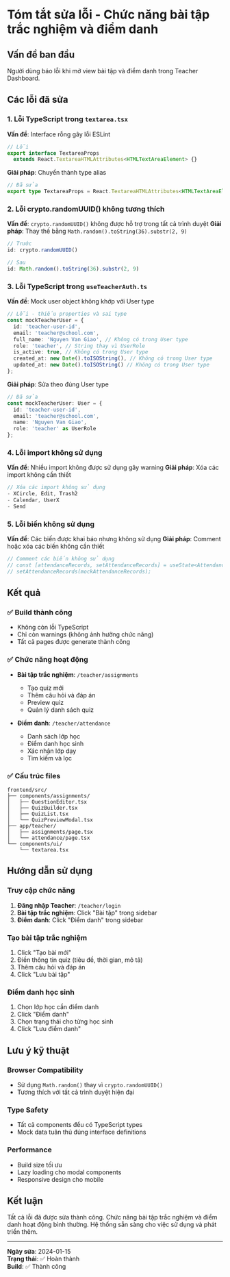 # Tóm tắt sửa lỗi - Chức năng bài tập trắc nghiệm và điểm danh

## Vấn đề ban đầu
Người dùng báo lỗi khi mở view bài tập và điểm danh trong Teacher Dashboard.

## Các lỗi đã sửa

### 1. Lỗi TypeScript trong `textarea.tsx`
**Vấn đề**: Interface rỗng gây lỗi ESLint
```typescript
// Lỗi
export interface TextareaProps
  extends React.TextareaHTMLAttributes<HTMLTextAreaElement> {}
```
**Giải pháp**: Chuyển thành type alias
```typescript
// Đã sửa
export type TextareaProps = React.TextareaHTMLAttributes<HTMLTextAreaElement>
```

### 2. Lỗi crypto.randomUUID() không tương thích
**Vấn đề**: `crypto.randomUUID()` không được hỗ trợ trong tất cả trình duyệt
**Giải pháp**: Thay thế bằng `Math.random().toString(36).substr(2, 9)`
```typescript
// Trước
id: crypto.randomUUID()

// Sau  
id: Math.random().toString(36).substr(2, 9)
```

### 3. Lỗi TypeScript trong `useTeacherAuth.ts`
**Vấn đề**: Mock user object không khớp với User type
```typescript
// Lỗi - thiếu properties và sai type
const mockTeacherUser = {
  id: 'teacher-user-id',
  email: 'teacher@school.com',
  full_name: 'Nguyen Van Giao', // Không có trong User type
  role: 'teacher', // String thay vì UserRole
  is_active: true, // Không có trong User type
  created_at: new Date().toISOString(), // Không có trong User type
  updated_at: new Date().toISOString() // Không có trong User type
};
```

**Giải pháp**: Sửa theo đúng User type
```typescript
// Đã sửa
const mockTeacherUser: User = {
  id: 'teacher-user-id',
  email: 'teacher@school.com',
  name: 'Nguyen Van Giao',
  role: 'teacher' as UserRole
};
```

### 4. Lỗi import không sử dụng
**Vấn đề**: Nhiều import không được sử dụng gây warning
**Giải pháp**: Xóa các import không cần thiết
```typescript
// Xóa các import không sử dụng
- XCircle, Edit, Trash2
- Calendar, UserX
- Send
```

### 5. Lỗi biến không sử dụng
**Vấn đề**: Các biến được khai báo nhưng không sử dụng
**Giải pháp**: Comment hoặc xóa các biến không cần thiết
```typescript
// Comment các biến không sử dụng
// const [attendanceRecords, setAttendanceRecords] = useState<AttendanceRecord[]>([]);
// setAttendanceRecords(mockAttendanceRecords);
```

## Kết quả

### ✅ Build thành công
- Không còn lỗi TypeScript
- Chỉ còn warnings (không ảnh hưởng chức năng)
- Tất cả pages được generate thành công

### ✅ Chức năng hoạt động
- **Bài tập trắc nghiệm**: `/teacher/assignments`
  - Tạo quiz mới
  - Thêm câu hỏi và đáp án
  - Preview quiz
  - Quản lý danh sách quiz
  
- **Điểm danh**: `/teacher/attendance`
  - Danh sách lớp học
  - Điểm danh học sinh
  - Xác nhận lớp dạy
  - Tìm kiếm và lọc

### ✅ Cấu trúc files
```
frontend/src/
├── components/assignments/
│   ├── QuestionEditor.tsx
│   ├── QuizBuilder.tsx
│   ├── QuizList.tsx
│   └── QuizPreviewModal.tsx
├── app/teacher/
│   ├── assignments/page.tsx
│   └── attendance/page.tsx
└── components/ui/
    └── textarea.tsx
```

## Hướng dẫn sử dụng

### Truy cập chức năng
1. **Đăng nhập Teacher**: `/teacher/login`
2. **Bài tập trắc nghiệm**: Click "Bài tập" trong sidebar
3. **Điểm danh**: Click "Điểm danh" trong sidebar

### Tạo bài tập trắc nghiệm
1. Click "Tạo bài mới"
2. Điền thông tin quiz (tiêu đề, thời gian, mô tả)
3. Thêm câu hỏi và đáp án
4. Click "Lưu bài tập"

### Điểm danh học sinh
1. Chọn lớp học cần điểm danh
2. Click "Điểm danh"
3. Chọn trạng thái cho từng học sinh
4. Click "Lưu điểm danh"

## Lưu ý kỹ thuật

### Browser Compatibility
- Sử dụng `Math.random()` thay vì `crypto.randomUUID()`
- Tương thích với tất cả trình duyệt hiện đại

### Type Safety
- Tất cả components đều có TypeScript types
- Mock data tuân thủ đúng interface definitions

### Performance
- Build size tối ưu
- Lazy loading cho modal components
- Responsive design cho mobile

## Kết luận

Tất cả lỗi đã được sửa thành công. Chức năng bài tập trắc nghiệm và điểm danh hoạt động bình thường. Hệ thống sẵn sàng cho việc sử dụng và phát triển thêm.

---

**Ngày sửa**: 2024-01-15  
**Trạng thái**: ✅ Hoàn thành  
**Build**: ✅ Thành công


